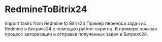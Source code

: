 # RedmineToBitrix24
Impoirt tasks from Redmine to Bitrix24
Пример переноса задач из Redmine в Битрикс24 с помощью python скрипта.
В примере показан процесс авторизации и отправка полученных задач в Битрикс24.
